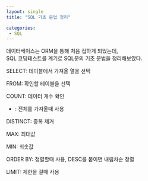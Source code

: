 ```yaml
---
layout: single
title: "SQL 기초 문법 정리"

categories:
 - SQL
---
```

데이터베이스는 ORM을 통해 처음 접하게 되었는데, <br>
SQL 코딩테스트를 계기로 SQL문의 기초 문법을 정리해보았다. <br>


SELECT: 테이블에서 가져올 열을 선택

FROM: 확인할 테이블을 선택

COUNT: 데이터 개수 확인

* : 전체를 가져올때 사용

DISTINCT: 중복 제거

MAX: 최대값

MIN: 최솟값

ORDER BY: 정렬할때 사용, DESC를 붙이면 내림차순 정렬

LIMIT: 제한을 걸때 사용

